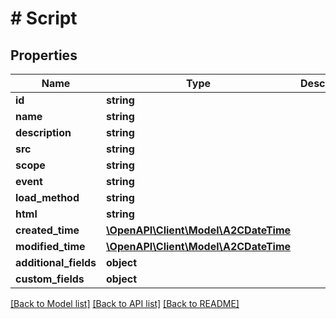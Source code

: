 # # Script

## Properties

Name | Type | Description | Notes
------------ | ------------- | ------------- | -------------
**id** | **string** |  | [optional]
**name** | **string** |  | [optional]
**description** | **string** |  | [optional]
**src** | **string** |  | [optional]
**scope** | **string** |  | [optional]
**event** | **string** |  | [optional]
**load_method** | **string** |  | [optional]
**html** | **string** |  | [optional]
**created_time** | [**\OpenAPI\Client\Model\A2CDateTime**](A2CDateTime.md) |  | [optional]
**modified_time** | [**\OpenAPI\Client\Model\A2CDateTime**](A2CDateTime.md) |  | [optional]
**additional_fields** | **object** |  | [optional]
**custom_fields** | **object** |  | [optional]

[[Back to Model list]](../../README.md#models) [[Back to API list]](../../README.md#endpoints) [[Back to README]](../../README.md)
